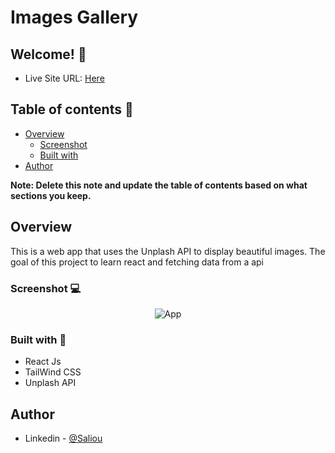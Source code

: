 # Images Gallery

## Welcome! 👋

- Live Site URL: [Here](https://saliou1920.github.io/weather-app/)

## Table of contents 🙂

- [Overview](#overview)
  - [Screenshot](#screenshot)
  - [Built with](#built-with)
- [Author](#author)

**Note: Delete this note and update the table of contents based on what sections you keep.**

## Overview

This is a web app that uses the Unplash API to display beautiful images. The goal of this project to learn react and fetching data from a api

### Screenshot 💻

<p align="center">
  <img src="images/app.png" alt="App"/>
</p>

### Built with 🧰

- React Js
- TailWind CSS
- Unplash API

## Author

- Linkedin - [@Saliou](https://www.linkedin.com/in/saliou-diop-527741112/)
